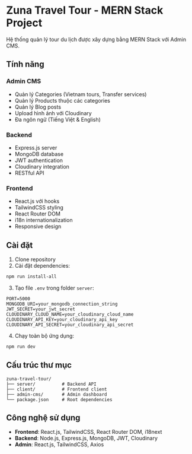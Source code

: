 # Zuna Travel Tour - MERN Stack Project

Hệ thống quản lý tour du lịch được xây dựng bằng MERN Stack với Admin CMS.

## Tính năng

### Admin CMS

- Quản lý Categories (Vietnam tours, Transfer services)
- Quản lý Products thuộc các categories
- Quản lý Blog posts
- Upload hình ảnh với Cloudinary
- Đa ngôn ngữ (Tiếng Việt & English)

### Backend

- Express.js server
- MongoDB database
- JWT authentication
- Cloudinary integration
- RESTful API

### Frontend

- React.js với hooks
- TailwindCSS styling
- React Router DOM
- i18n internationalization
- Responsive design

## Cài đặt

1. Clone repository
2. Cài đặt dependencies:

```bash
npm run install-all
```

3. Tạo file `.env` trong folder `server`:

```env
PORT=5000
MONGODB_URI=your_mongodb_connection_string
JWT_SECRET=your_jwt_secret
CLOUDINARY_CLOUD_NAME=your_cloudinary_cloud_name
CLOUDINARY_API_KEY=your_cloudinary_api_key
CLOUDINARY_API_SECRET=your_cloudinary_api_secret
```

4. Chạy toàn bộ ứng dụng:

```bash
npm run dev
```

## Cấu trúc thư mục

```
zuna-travel-tour/
├── server/          # Backend API
├── client/          # Frontend client
├── admin-cms/       # Admin dashboard
└── package.json     # Root dependencies
```

## Công nghệ sử dụng

- **Frontend**: React.js, TailwindCSS, React Router DOM, i18next
- **Backend**: Node.js, Express.js, MongoDB, JWT, Cloudinary
- **Admin**: React.js, TailwindCSS, Axios
